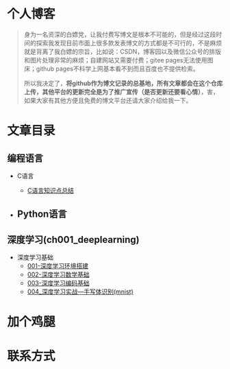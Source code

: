 # 个人博客
> 身为一名资深的白嫖党，让我付费写博文是根本不可能的，但是经过这段时间的探索我发现目前市面上很多款发表博文的方式都是不可行的，不是麻烦就是背离了我白嫖的宗旨，比如说：CSDN，博客园以及微信公众号的排版和图片处理非常的麻烦；自建网站又需要付费；gitee pages无法使用图床；github pages不科学上网基本看不到而且百度也不提供检索。
>
> 所以我决定了，**将github作为博文记录的总基地，所有文章都会在这个仓库上传，其他平台的更新完全是为了推广宣传（是否更新还要看心情）**，害，如果大家有其他方便且免费的博文平台还请大家介绍给我一下。



# 文章目录







## 编程语言

- C语言
  - [C语言知识点总结](https://github.com/xiaoxiaojiea/myBlogSources/tree/main/ch000_programming_language/c%E8%AF%AD%E8%A8%80)

- Python语言
  - 



## 深度学习(ch001_deeplearning)

- 深度学习基础
  - [001-深度学习环境搭建](https://github.com/xiaoxiaojiea/myBlogSources/tree/main/ch001_deeplearning/%E6%B7%B1%E5%BA%A6%E5%AD%A6%E4%B9%A0%E5%9F%BA%E7%A1%80/001-%E6%B7%B1%E5%BA%A6%E5%AD%A6%E4%B9%A0%E7%8E%AF%E5%A2%83%E6%90%AD%E5%BB%BA)
  - [002-深度学习数学基础](https://github.com/xiaoxiaojiea/myBlogSources/tree/main/ch001_deeplearning/%E6%B7%B1%E5%BA%A6%E5%AD%A6%E4%B9%A0%E5%9F%BA%E7%A1%80/002-%E6%B7%B1%E5%BA%A6%E5%AD%A6%E4%B9%A0%E6%95%B0%E5%AD%A6%E5%9F%BA%E7%A1%80)
  - [003-深度学习编码基础](https://github.com/xiaoxiaojiea/myBlogSources/tree/main/ch001_deeplearning/%E6%B7%B1%E5%BA%A6%E5%AD%A6%E4%B9%A0%E5%9F%BA%E7%A1%80/003-%E6%B7%B1%E5%BA%A6%E5%AD%A6%E4%B9%A0%E7%BC%96%E7%A0%81%E5%9F%BA%E7%A1%80)
  - [004_深度学习实战—手写体识别(mnist)](https://github.com/xiaoxiaojiea/myBlogSources/tree/main/ch001_deeplearning/%E6%B7%B1%E5%BA%A6%E5%AD%A6%E4%B9%A0%E5%9F%BA%E7%A1%80/004_%E6%B7%B1%E5%BA%A6%E5%AD%A6%E4%B9%A0%E5%AE%9E%E6%88%98%E2%80%94%E6%89%8B%E5%86%99%E4%BD%93%E8%AF%86%E5%88%AB(mnist))





# 加个鸡腿





# 联系方式







